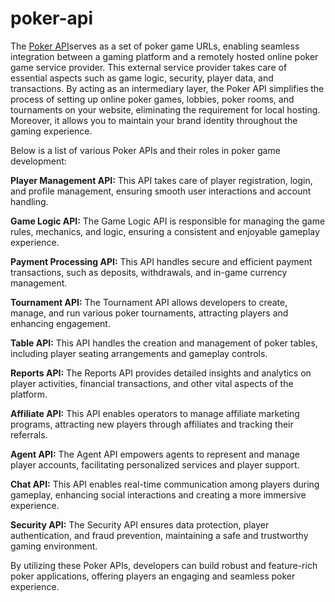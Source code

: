 # poker-api
The [Poker API](https://www.pokerscript.net/poker-api.html)serves as a set of poker game URLs, enabling seamless integration between a gaming platform and a remotely hosted online poker game service provider. This external service provider takes care of essential aspects such as game logic, security, player data, and transactions. By acting as an intermediary layer, the Poker API simplifies the process of setting up online poker games, lobbies, poker rooms, and tournaments on your website, eliminating the requirement for local hosting. Moreover, it allows you to maintain your brand identity throughout the gaming experience.

Below is a list of various Poker APIs and their roles in poker game development:

**Player Management API:** This API takes care of player registration, login, and profile management, ensuring smooth user interactions and account handling.

**Game Logic API:** The Game Logic API is responsible for managing the game rules, mechanics, and logic, ensuring a consistent and enjoyable gameplay experience.

**Payment Processing API:** This API handles secure and efficient payment transactions, such as deposits, withdrawals, and in-game currency management.

**Tournament API:** The Tournament API allows developers to create, manage, and run various poker tournaments, attracting players and enhancing engagement.

**Table API:** This API handles the creation and management of poker tables, including player seating arrangements and gameplay controls.

**Reports API:** The Reports API provides detailed insights and analytics on player activities, financial transactions, and other vital aspects of the platform.

**Affiliate API:** This API enables operators to manage affiliate marketing programs, attracting new players through affiliates and tracking their referrals.

**Agent API:** The Agent API empowers agents to represent and manage player accounts, facilitating personalized services and player support.

**Chat API:** This API enables real-time communication among players during gameplay, enhancing social interactions and creating a more immersive experience.

**Security API:** The Security API ensures data protection, player authentication, and fraud prevention, maintaining a safe and trustworthy gaming environment.

By utilizing these Poker APIs, developers can build robust and feature-rich poker applications, offering players an engaging and seamless poker experience.
